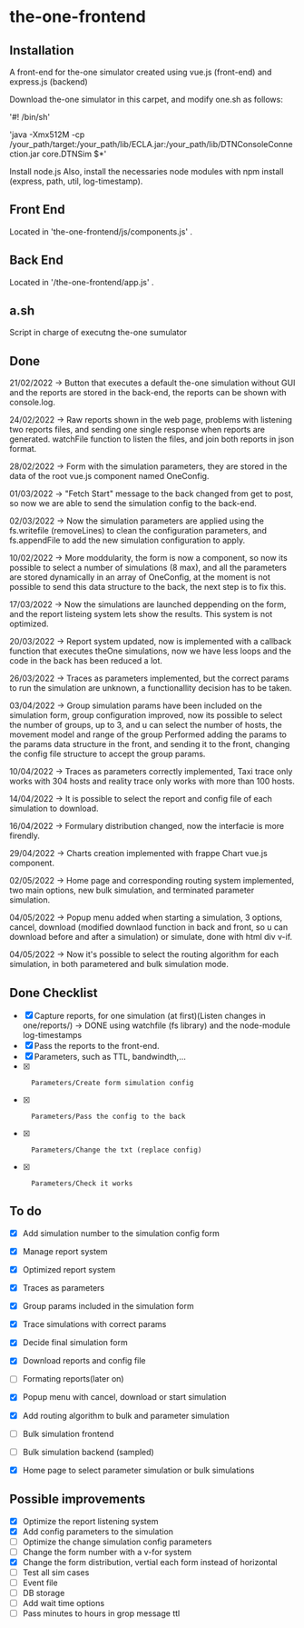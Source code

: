 # the-one-frontend

## Installation
A front-end for the-one simulator created using vue.js (front-end) and express.js (backend)

Download the-one simulator in this carpet, and modify one.sh as follows:

'#! /bin/sh'

'java -Xmx512M -cp /your_path/target:/your_path/lib/ECLA.jar:/your_path/lib/DTNConsoleConnection.jar core.DTNSim $*'

Install node.js
Also, install the necessaries node modules with npm install (express, path, util, log-timestamp).


## Front End

Located in 'the-one-frontend/js/components.js' .


## Back End

Located in '/the-one-frontend/app.js' .


## a.sh

Script in charge of executng the-one sumulator


## Done

21/02/2022 -> Button that executes a default the-one simulation without GUI and the reports are stored in the back-end, the reports can be shown with console.log.

24/02/2022 -> Raw reports shown in the web page, problems with listening two reports files, and sending one single response when reports are generated. watchFile                   function to listen the files, and join both reports in json format.

28/02/2022 -> Form with the simulation parameters, they are stored in the data of the root vue.js component named OneConfig.

01/03/2022 -> "Fetch Start" message to the back changed from get to post, so now we are able to send the simulation config to the back-end.

02/03/2022 -> Now the simulation parameters are applied using the fs.writefile (removeLines) to clean the configuration parameters, and fs.appendFile to add the new simulation configuration to apply.

10/02/2022 -> More moddularity, the form is now a component, so now its possible to select a number of simulations (8 max), and all the parameters are stored dynamically in an array of OneConfig, at the moment is not possible to send this data structure to the back, the next step is to fix this.

17/03/2022 -> Now the simulations are launched deppending on the form, and the report listeing system lets show the results. This system is not optimized.

20/03/2022 -> Report system updated, now is implemented with a callback function that executes theOne simulations, now we have less loops and the code in the back has been reduced a lot.

26/03/2022 -> Traces as parameters implemented, but the correct params to run the simulation are unknown, a functionallity decision has to be taken.

03/04/2022 -> Group simulation params have been included on the simulation form, group configuration improved, now its possible to select the number of groups, up to 3, and u can select the number of hosts, the movement model and range of the group Performed adding the params to the params data structure in the front, and sending it to the front, changing the config file structure to accept the group params.

10/04/2022 -> Traces as parameters correctly implemented, Taxi trace only works with 304 hosts and reality trace only works with more than 100 hosts.

14/04/2022 -> It is possible to select the report and config file of each simulation to download.

16/04/2022 -> Formulary distribution changed, now the interfacie is more firendly.

29/04/2022 -> Charts creation implemented with frappe Chart vue.js component.

02/05/2022 -> Home page and corresponding routing system implemented, two main options, new bulk simulation, and terminated parameter simulation.

04/05/2022 -> Popup menu added when starting a simulation, 3 options, cancel, download (modified downlaod function in back and front, so u can download before and after a simulation) or simulate, done with html div v-if.

04/05/2022 -> Now it's possible to select the routing algorithm for each simulation, in both parametered and bulk simulation mode.

## Done Checklist

- [x]  Capture reports, for one simulation (at first)(Listen changes in one/reports/) -> DONE using watchfile (fs library) and the node-module log-timestamps
- [x]  Pass the reports to the front-end.
- [x]  Parameters, such as TTL, bandwindth,…
- [x]       Parameters/Create form simulation config
- [x]       Parameters/Pass the config to the back
- [x]       Parameters/Change the txt (replace config)
- [x]       Parameters/Check it works     



## To do

- [x]  Add simulation number to the simulation config form
- [x]  Manage report system
- [x]  Optimized report system
- [x]  Traces as parameters
- [x]  Group params included in the simulation form
- [x]  Trace simulations with correct params
- [x]  Decide final simulation form
- [x]  Download reports and config file
- [ ]  Formating reports(later on)
- [x]  Popup menu with cancel, download or start simulation
- [x]  Add routing algorithm to bulk and parameter simulation
- [ ]  Bulk simulation frontend
- [ ]  Bulk simulation backend (sampled)
- [x] Home page to select parameter simulation or bulk simulations



## Possible improvements

- [x] Optimize the report listening system
- [x] Add config parameters to the simulation
- [ ] Optimize the change simulation config parameters
- [ ] Change the form number with a v-for system
- [x] Change the form distribution, vertial each form instead of horizontal
- [ ] Test all sim cases
- [ ] Event file
- [ ] DB storage
- [ ] Add wait time options
- [ ] Pass minutes to hours in grop message ttl
